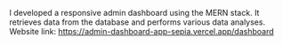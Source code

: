 I developed a responsive admin dashboard using the MERN stack. It retrieves data from the database and performs various data analyses.
Website link: https://admin-dashboard-app-sepia.vercel.app/dashboard
